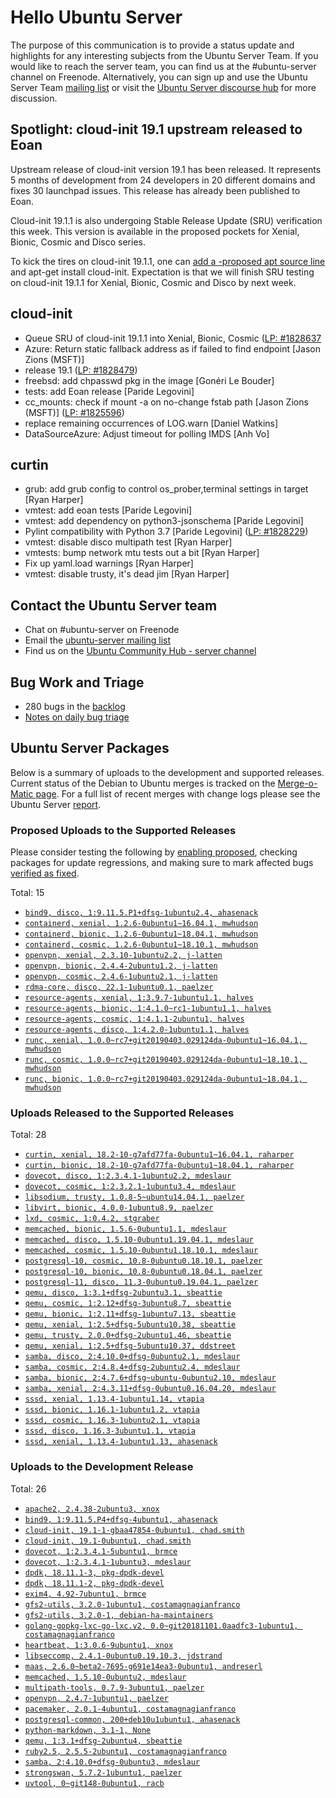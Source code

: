 # Hello Ubuntu Server

The purpose of this communication is to provide a status update and
highlights for any interesting subjects from the Ubuntu Server Team. If
you would like to reach the server team, you can find us at
the #ubuntu-server channel on Freenode. Alternatively, you can sign up
and use the Ubuntu Server Team [mailing list](https://lists.ubuntu.com/mailman/listinfo/ubuntu-server) or visit the
[Ubuntu Server discourse hub](https://discourse.ubuntu.com/c/server) for more
discussion.

## Spotlight: cloud-init 19.1 upstream released to Eoan
Upstream release of cloud-init version 19.1 has been released. It represents
5 months of development from 24 developers in 20 different domains and fixes
30 launchpad issues. This release has already been published to Eoan.

Cloud-init 19.1.1 is also undergoing Stable Release Update (SRU) verification
this week. This version is available in the proposed pockets for Xenial,
Bionic, Cosmic and Disco series.

To kick the tires on cloud-init 19.1.1, one can [add a <series>-proposed apt source line](https://wiki.ubuntu.com/Testing/EnableProposed) and apt-get install cloud-init.  Expectation is that we will finish SRU testing on cloud-init 19.1.1 for Xenial, Bionic, Cosmic and Disco by next week.


## cloud-init

- Queue SRU of cloud-init 19.1.1 into Xenial, Bionic, Cosmic ([LP: #1828637](https://bugs.launchpad.net/ubuntu/+source/cloud-init/+bug/1828637)
- Azure: Return static fallback address as if failed to find endpoint
  [Jason Zions (MSFT)]
- release 19.1 ([LP: #1828479](https://bugs.launchpad.net/bugs/1828479))
- freebsd: add chpasswd pkg in the image [Gonéri Le Bouder]
- tests: add Eoan release [Paride Legovini]
- cc_mounts: check if mount -a on no-change fstab path
  [Jason Zions (MSFT)] ([LP: #1825596](https://bugs.launchpad.net/bugs/1825596))
- replace remaining occurrences of LOG.warn [Daniel Watkins]
- DataSourceAzure: Adjust timeout for polling IMDS [Anh Vo]

## curtin

- grub: add grub config to control os_prober,terminal settings in target
  [Ryan Harper]
- vmtest: add eoan tests [Paride Legovini]
- vmtest: add dependency on python3-jsonschema [Paride Legovini]
- Pylint compatibility with Python 3.7 [Paride Legovini] ([LP: #1828229](https://bugs.launchpad.net/bugs/1828229))
- vmtest: disable disco multipath test [Ryan Harper]
- vmtests: bump network mtu tests out a bit [Ryan Harper]
- Fix up yaml.load warnings [Ryan Harper]
- vmtest: disable trusty, it's dead jim [Ryan Harper]


## Contact the Ubuntu Server team

- Chat on #ubuntu-server on Freenode
- Email the [ubuntu-server mailing list](https://lists.ubuntu.com/mailman/listinfo/ubuntu-server)
- Find us on the [Ubuntu Community Hub - server channel](https://discourse.ubuntu.com/c/server)

## Bug Work and Triage

- 280 bugs in the [backlog]('https://bugs.launchpad.net/~ubuntu-server/+subscribedbugs)
- [Notes on daily bug triage](https://wiki.ubuntu.com/ServerTeam/KnowledgeBase#Bug_Triage)

## Ubuntu Server Packages

Below is a summary of uploads to the development and supported
releases. Current status of the Debian to Ubuntu merges is tracked on
the [Merge-o-Matic page](https://merges.ubuntu.com/main.html). For a
full list of recent merges with change logs please see the Ubuntu
Server [report](http://reqorts.qa.ubuntu.com/reports/ubuntu-server/merges.html).

### Proposed Uploads to the Supported Releases

Please consider testing the following by [enabling proposed](https://wiki.ubuntu.com/Testing/EnableProposed), checking packages for update regressions, and making sure to mark affected bugs [verified as fixed](https://wiki.ubuntu.com/StableReleaseUpdates#Verification).

Total: 15

- [`bind9, disco, 1:9.11.5.P1+dfsg-1ubuntu2.4, ahasenack`](https://launchpad.net/ubuntu/+source/bind9/1:9.11.5.P1+dfsg-1ubuntu2.4)
- [`containerd, xenial, 1.2.6-0ubuntu1~16.04.1, mwhudson`](https://launchpad.net/ubuntu/+source/containerd/1.2.6-0ubuntu1~16.04.1)
- [`containerd, bionic, 1.2.6-0ubuntu1~18.04.1, mwhudson`](https://launchpad.net/ubuntu/+source/containerd/1.2.6-0ubuntu1~18.04.1)
- [`containerd, cosmic, 1.2.6-0ubuntu1~18.10.1, mwhudson`](https://launchpad.net/ubuntu/+source/containerd/1.2.6-0ubuntu1~18.10.1)
- [`openvpn, xenial, 2.3.10-1ubuntu2.2, j-latten`](https://launchpad.net/ubuntu/+source/openvpn/2.3.10-1ubuntu2.2)
- [`openvpn, bionic, 2.4.4-2ubuntu1.2, j-latten`](https://launchpad.net/ubuntu/+source/openvpn/2.4.4-2ubuntu1.2)
- [`openvpn, cosmic, 2.4.6-1ubuntu2.1, j-latten`](https://launchpad.net/ubuntu/+source/openvpn/2.4.6-1ubuntu2.1)
- [`rdma-core, disco, 22.1-1ubuntu0.1, paelzer`](https://launchpad.net/ubuntu/+source/rdma-core/22.1-1ubuntu0.1)
- [`resource-agents, xenial, 1:3.9.7-1ubuntu1.1, halves`](https://launchpad.net/ubuntu/+source/resource-agents/1:3.9.7-1ubuntu1.1)
- [`resource-agents, bionic, 1:4.1.0~rc1-1ubuntu1.1, halves`](https://launchpad.net/ubuntu/+source/resource-agents/1:4.1.0~rc1-1ubuntu1.1)
- [`resource-agents, cosmic, 1:4.1.1-2ubuntu1, halves`](https://launchpad.net/ubuntu/+source/resource-agents/1:4.1.1-2ubuntu1)
- [`resource-agents, disco, 1:4.2.0-1ubuntu1.1, halves`](https://launchpad.net/ubuntu/+source/resource-agents/1:4.2.0-1ubuntu1.1)
- [`runc, xenial, 1.0.0~rc7+git20190403.029124da-0ubuntu1~16.04.1, mwhudson`](https://launchpad.net/ubuntu/+source/runc/1.0.0~rc7+git20190403.029124da-0ubuntu1~16.04.1)
- [`runc, cosmic, 1.0.0~rc7+git20190403.029124da-0ubuntu1~18.10.1, mwhudson`](https://launchpad.net/ubuntu/+source/runc/1.0.0~rc7+git20190403.029124da-0ubuntu1~18.10.1)
- [`runc, bionic, 1.0.0~rc7+git20190403.029124da-0ubuntu1~18.04.1, mwhudson`](https://launchpad.net/ubuntu/+source/runc/1.0.0~rc7+git20190403.029124da-0ubuntu1~18.04.1)

### Uploads Released to the Supported Releases

Total: 28

- [`curtin, xenial, 18.2-10-g7afd77fa-0ubuntu1~16.04.1, raharper`](https://launchpad.net/ubuntu/+source/curtin/18.2-10-g7afd77fa-0ubuntu1~16.04.1)
- [`curtin, bionic, 18.2-10-g7afd77fa-0ubuntu1~18.04.1, raharper`](https://launchpad.net/ubuntu/+source/curtin/18.2-10-g7afd77fa-0ubuntu1~18.04.1)
- [`dovecot, disco, 1:2.3.4.1-1ubuntu2.2, mdeslaur`](https://launchpad.net/ubuntu/+source/dovecot/1:2.3.4.1-1ubuntu2.2)
- [`dovecot, cosmic, 1:2.3.2.1-1ubuntu3.4, mdeslaur`](https://launchpad.net/ubuntu/+source/dovecot/1:2.3.2.1-1ubuntu3.4)
- [`libsodium, trusty, 1.0.8-5~ubuntu14.04.1, paelzer`](https://launchpad.net/ubuntu/+source/libsodium/1.0.8-5~ubuntu14.04.1)
- [`libvirt, bionic, 4.0.0-1ubuntu8.9, paelzer`](https://launchpad.net/ubuntu/+source/libvirt/4.0.0-1ubuntu8.9)
- [`lxd, cosmic, 1:0.4.2, stgraber`](https://launchpad.net/ubuntu/+source/lxd/1:0.4.2)
- [`memcached, bionic, 1.5.6-0ubuntu1.1, mdeslaur`](https://launchpad.net/ubuntu/+source/memcached/1.5.6-0ubuntu1.1)
- [`memcached, disco, 1.5.10-0ubuntu1.19.04.1, mdeslaur`](https://launchpad.net/ubuntu/+source/memcached/1.5.10-0ubuntu1.19.04.1)
- [`memcached, cosmic, 1.5.10-0ubuntu1.18.10.1, mdeslaur`](https://launchpad.net/ubuntu/+source/memcached/1.5.10-0ubuntu1.18.10.1)
- [`postgresql-10, cosmic, 10.8-0ubuntu0.18.10.1, paelzer`](https://launchpad.net/ubuntu/+source/postgresql-10/10.8-0ubuntu0.18.10.1)
- [`postgresql-10, bionic, 10.8-0ubuntu0.18.04.1, paelzer`](https://launchpad.net/ubuntu/+source/postgresql-10/10.8-0ubuntu0.18.04.1)
- [`postgresql-11, disco, 11.3-0ubuntu0.19.04.1, paelzer`](https://launchpad.net/ubuntu/+source/postgresql-11/11.3-0ubuntu0.19.04.1)
- [`qemu, disco, 1:3.1+dfsg-2ubuntu3.1, sbeattie`](https://launchpad.net/ubuntu/+source/qemu/1:3.1+dfsg-2ubuntu3.1)
- [`qemu, cosmic, 1:2.12+dfsg-3ubuntu8.7, sbeattie`](https://launchpad.net/ubuntu/+source/qemu/1:2.12+dfsg-3ubuntu8.7)
- [`qemu, bionic, 1:2.11+dfsg-1ubuntu7.13, sbeattie`](https://launchpad.net/ubuntu/+source/qemu/1:2.11+dfsg-1ubuntu7.13)
- [`qemu, xenial, 1:2.5+dfsg-5ubuntu10.38, sbeattie`](https://launchpad.net/ubuntu/+source/qemu/1:2.5+dfsg-5ubuntu10.38)
- [`qemu, trusty, 2.0.0+dfsg-2ubuntu1.46, sbeattie`](https://launchpad.net/ubuntu/+source/qemu/2.0.0+dfsg-2ubuntu1.46)
- [`qemu, xenial, 1:2.5+dfsg-5ubuntu10.37, ddstreet`](https://launchpad.net/ubuntu/+source/qemu/1:2.5+dfsg-5ubuntu10.37)
- [`samba, disco, 2:4.10.0+dfsg-0ubuntu2.1, mdeslaur`](https://launchpad.net/ubuntu/+source/samba/2:4.10.0+dfsg-0ubuntu2.1)
- [`samba, cosmic, 2:4.8.4+dfsg-2ubuntu2.4, mdeslaur`](https://launchpad.net/ubuntu/+source/samba/2:4.8.4+dfsg-2ubuntu2.4)
- [`samba, bionic, 2:4.7.6+dfsg~ubuntu-0ubuntu2.10, mdeslaur`](https://launchpad.net/ubuntu/+source/samba/2:4.7.6+dfsg~ubuntu-0ubuntu2.10)
- [`samba, xenial, 2:4.3.11+dfsg-0ubuntu0.16.04.20, mdeslaur`](https://launchpad.net/ubuntu/+source/samba/2:4.3.11+dfsg-0ubuntu0.16.04.20)
- [`sssd, xenial, 1.13.4-1ubuntu1.14, vtapia`](https://launchpad.net/ubuntu/+source/sssd/1.13.4-1ubuntu1.14)
- [`sssd, bionic, 1.16.1-1ubuntu1.2, vtapia`](https://launchpad.net/ubuntu/+source/sssd/1.16.1-1ubuntu1.2)
- [`sssd, cosmic, 1.16.3-1ubuntu2.1, vtapia`](https://launchpad.net/ubuntu/+source/sssd/1.16.3-1ubuntu2.1)
- [`sssd, disco, 1.16.3-3ubuntu1.1, vtapia`](https://launchpad.net/ubuntu/+source/sssd/1.16.3-3ubuntu1.1)
- [`sssd, xenial, 1.13.4-1ubuntu1.13, ahasenack`](https://launchpad.net/ubuntu/+source/sssd/1.13.4-1ubuntu1.13)

### Uploads to the Development Release

Total: 26

- [`apache2, 2.4.38-2ubuntu3, xnox`](https://launchpad.net/ubuntu/+source/apache2/2.4.38-2ubuntu3)
- [`bind9, 1:9.11.5.P4+dfsg-4ubuntu1, ahasenack`](https://launchpad.net/ubuntu/+source/bind9/1:9.11.5.P4+dfsg-4ubuntu1)
- [`cloud-init, 19.1-1-gbaa47854-0ubuntu1, chad.smith`](https://launchpad.net/ubuntu/+source/cloud-init/19.1-1-gbaa47854-0ubuntu1)
- [`cloud-init, 19.1-0ubuntu1, chad.smith`](https://launchpad.net/ubuntu/+source/cloud-init/19.1-0ubuntu1)
- [`dovecot, 1:2.3.4.1-5ubuntu1, brmce`](https://launchpad.net/ubuntu/+source/dovecot/1:2.3.4.1-5ubuntu1)
- [`dovecot, 1:2.3.4.1-1ubuntu3, mdeslaur`](https://launchpad.net/ubuntu/+source/dovecot/1:2.3.4.1-1ubuntu3)
- [`dpdk, 18.11.1-3, pkg-dpdk-devel`](https://launchpad.net/ubuntu/+source/dpdk/18.11.1-3)
- [`dpdk, 18.11.1-2, pkg-dpdk-devel`](https://launchpad.net/ubuntu/+source/dpdk/18.11.1-2)
- [`exim4, 4.92-7ubuntu1, brmce`](https://launchpad.net/ubuntu/+source/exim4/4.92-7ubuntu1)
- [`gfs2-utils, 3.2.0-1ubuntu1, costamagnagianfranco`](https://launchpad.net/ubuntu/+source/gfs2-utils/3.2.0-1ubuntu1)
- [`gfs2-utils, 3.2.0-1, debian-ha-maintainers`](https://launchpad.net/ubuntu/+source/gfs2-utils/3.2.0-1)
- [`golang-gopkg-lxc-go-lxc.v2, 0.0~git20181101.0aadfc3-1ubuntu1, costamagnagianfranco`](https://launchpad.net/ubuntu/+source/golang-gopkg-lxc-go-lxc.v2/0.0~git20181101.0aadfc3-1ubuntu1)
- [`heartbeat, 1:3.0.6-9ubuntu1, xnox`](https://launchpad.net/ubuntu/+source/heartbeat/1:3.0.6-9ubuntu1)
- [`libseccomp, 2.4.1-0ubuntu0.19.10.3, jdstrand`](https://launchpad.net/ubuntu/+source/libseccomp/2.4.1-0ubuntu0.19.10.3)
- [`maas, 2.6.0~beta2-7695-g691e14ea3-0ubuntu1, andreserl`](https://launchpad.net/ubuntu/+source/maas/2.6.0~beta2-7695-g691e14ea3-0ubuntu1)
- [`memcached, 1.5.10-0ubuntu2, mdeslaur`](https://launchpad.net/ubuntu/+source/memcached/1.5.10-0ubuntu2)
- [`multipath-tools, 0.7.9-3ubuntu1, paelzer`](https://launchpad.net/ubuntu/+source/multipath-tools/0.7.9-3ubuntu1)
- [`openvpn, 2.4.7-1ubuntu1, paelzer`](https://launchpad.net/ubuntu/+source/openvpn/2.4.7-1ubuntu1)
- [`pacemaker, 2.0.1-4ubuntu1, costamagnagianfranco`](https://launchpad.net/ubuntu/+source/pacemaker/2.0.1-4ubuntu1)
- [`postgresql-common, 200+deb10u1ubuntu1, ahasenack`](https://launchpad.net/ubuntu/+source/postgresql-common/200+deb10u1ubuntu1)
- [`python-markdown, 3.1-1, None`](https://launchpad.net/ubuntu/+source/python-markdown/3.1-1)
- [`qemu, 1:3.1+dfsg-2ubuntu4, sbeattie`](https://launchpad.net/ubuntu/+source/qemu/1:3.1+dfsg-2ubuntu4)
- [`ruby2.5, 2.5.5-2ubuntu1, costamagnagianfranco`](https://launchpad.net/ubuntu/+source/ruby2.5/2.5.5-2ubuntu1)
- [`samba, 2:4.10.0+dfsg-0ubuntu3, mdeslaur`](https://launchpad.net/ubuntu/+source/samba/2:4.10.0+dfsg-0ubuntu3)
- [`strongswan, 5.7.2-1ubuntu1, paelzer`](https://launchpad.net/ubuntu/+source/strongswan/5.7.2-1ubuntu1)
- [`uvtool, 0~git148-0ubuntu1, racb`](https://launchpad.net/ubuntu/+source/uvtool/0~git148-0ubuntu1)
